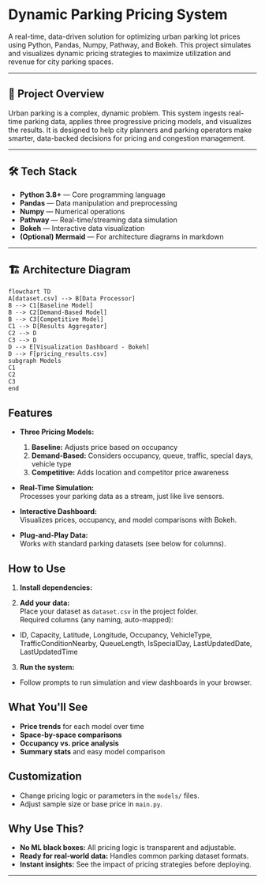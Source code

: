# Dynamic Parking Pricing System

A real-time, data-driven solution for optimizing urban parking lot prices using Python, Pandas, Numpy, Pathway, and Bokeh. This project simulates and visualizes dynamic pricing strategies to maximize utilization and revenue for city parking spaces.

---

## 🚗 Project Overview

Urban parking is a complex, dynamic problem. This system ingests real-time parking data, applies three progressive pricing models, and visualizes the results. It is designed to help city planners and parking operators make smarter, data-backed decisions for pricing and congestion management.

---

## 🛠️ Tech Stack

- **Python 3.8+** — Core programming language  
- **Pandas** — Data manipulation and preprocessing  
- **Numpy** — Numerical operations  
- **Pathway** — Real-time/streaming data simulation  
- **Bokeh** — Interactive data visualization  
- **(Optional) Mermaid** — For architecture diagrams in markdown  

---

## 🏗️ Architecture Diagram

```mermaid
flowchart TD
A[dataset.csv] --> B[Data Processor]
B --> C1[Baseline Model]
B --> C2[Demand-Based Model]
B --> C3[Competitive Model]
C1 --> D[Results Aggregator]
C2 --> D
C3 --> D
D --> E[Visualization Dashboard - Bokeh]
D --> F[pricing_results.csv]
subgraph Models
C1
C2
C3
end
```


## Features

- **Three Pricing Models:**  
  1. **Baseline:** Adjusts price based on occupancy  
  2. **Demand-Based:** Considers occupancy, queue, traffic, special days, vehicle type  
  3. **Competitive:** Adds location and competitor price awareness

- **Real-Time Simulation:**  
  Processes your parking data as a stream, just like live sensors.

- **Interactive Dashboard:**  
  Visualizes prices, occupancy, and model comparisons with Bokeh.

- **Plug-and-Play Data:**  
  Works with standard parking datasets (see below for columns).

## How to Use

1. **Install dependencies:**

2. **Add your data:**  
Place your dataset as `dataset.csv` in the project folder.  
Required columns (any naming, auto-mapped):  
- ID, Capacity, Latitude, Longitude, Occupancy, VehicleType, TrafficConditionNearby, QueueLength, IsSpecialDay, LastUpdatedDate, LastUpdatedTime

3. **Run the system:**
- Follow prompts to run simulation and view dashboards in your browser.

## What You'll See

- **Price trends** for each model over time
- **Space-by-space comparisons**
- **Occupancy vs. price analysis**
- **Summary stats** and easy model comparison

## Customization

- Change pricing logic or parameters in the `models/` files.
- Adjust sample size or base price in `main.py`.

## Why Use This?

- **No ML black boxes:** All pricing logic is transparent and adjustable.
- **Ready for real-world data:** Handles common parking dataset formats.
- **Instant insights:** See the impact of pricing strategies before deploying.

---


